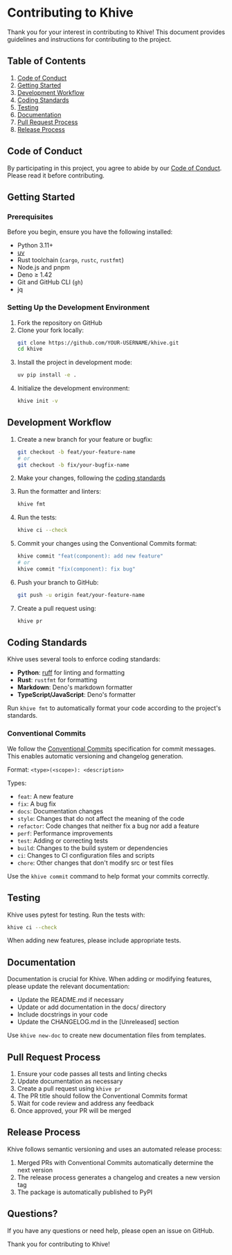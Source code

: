 # Contributing to Khive

Thank you for your interest in contributing to Khive! This document provides
guidelines and instructions for contributing to the project.

## Table of Contents

1. [Code of Conduct](#code-of-conduct)
2. [Getting Started](#getting-started)
3. [Development Workflow](#development-workflow)
4. [Coding Standards](#coding-standards)
5. [Testing](#testing)
6. [Documentation](#documentation)
7. [Pull Request Process](#pull-request-process)
8. [Release Process](#release-process)

## Code of Conduct

By participating in this project, you agree to abide by our
[Code of Conduct](CODE_OF_CONDUCT.md). Please read it before contributing.

## Getting Started

### Prerequisites

Before you begin, ensure you have the following installed:

- Python 3.11+
- [uv](https://github.com/astral-sh/uv)
- Rust toolchain (`cargo`, `rustc`, `rustfmt`)
- Node.js and pnpm
- Deno ≥ 1.42
- Git and GitHub CLI (`gh`)
- jq

### Setting Up the Development Environment

1. Fork the repository on GitHub
2. Clone your fork locally:
   ```bash
   git clone https://github.com/YOUR-USERNAME/khive.git
   cd khive
   ```
3. Install the project in development mode:
   ```bash
   uv pip install -e .
   ```
4. Initialize the development environment:
   ```bash
   khive init -v
   ```

## Development Workflow

1. Create a new branch for your feature or bugfix:
   ```bash
   git checkout -b feat/your-feature-name
   # or
   git checkout -b fix/your-bugfix-name
   ```

2. Make your changes, following the [coding standards](#coding-standards)

3. Run the formatter and linters:
   ```bash
   khive fmt
   ```

4. Run the tests:
   ```bash
   khive ci --check
   ```

5. Commit your changes using the Conventional Commits format:
   ```bash
   khive commit "feat(component): add new feature"
   # or
   khive commit "fix(component): fix bug"
   ```

6. Push your branch to GitHub:
   ```bash
   git push -u origin feat/your-feature-name
   ```

7. Create a pull request using:
   ```bash
   khive pr
   ```

## Coding Standards

Khive uses several tools to enforce coding standards:

- **Python**: [ruff](https://github.com/astral-sh/ruff) for linting and
  formatting
- **Rust**: `rustfmt` for formatting
- **Markdown**: Deno's markdown formatter
- **TypeScript/JavaScript**: Deno's formatter

Run `khive fmt` to automatically format your code according to the project's
standards.

### Conventional Commits

We follow the [Conventional Commits](https://www.conventionalcommits.org/)
specification for commit messages. This enables automatic versioning and
changelog generation.

Format: `<type>(<scope>): <description>`

Types:

- `feat`: A new feature
- `fix`: A bug fix
- `docs`: Documentation changes
- `style`: Changes that do not affect the meaning of the code
- `refactor`: Code changes that neither fix a bug nor add a feature
- `perf`: Performance improvements
- `test`: Adding or correcting tests
- `build`: Changes to the build system or dependencies
- `ci`: Changes to CI configuration files and scripts
- `chore`: Other changes that don't modify src or test files

Use the `khive commit` command to help format your commits correctly.

## Testing

Khive uses pytest for testing. Run the tests with:

```bash
khive ci --check
```

When adding new features, please include appropriate tests.

## Documentation

Documentation is crucial for Khive. When adding or modifying features, please
update the relevant documentation:

- Update the README.md if necessary
- Update or add documentation in the docs/ directory
- Include docstrings in your code
- Update the CHANGELOG.md in the [Unreleased] section

Use `khive new-doc` to create new documentation files from templates.

## Pull Request Process

1. Ensure your code passes all tests and linting checks
2. Update documentation as necessary
3. Create a pull request using `khive pr`
4. The PR title should follow the Conventional Commits format
5. Wait for code review and address any feedback
6. Once approved, your PR will be merged

## Release Process

Khive follows semantic versioning and uses an automated release process:

1. Merged PRs with Conventional Commits automatically determine the next version
2. The release process generates a changelog and creates a new version tag
3. The package is automatically published to PyPI

## Questions?

If you have any questions or need help, please open an issue on GitHub.

Thank you for contributing to Khive!
